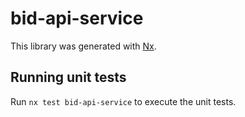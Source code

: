 # bid-api-service

This library was generated with [Nx](https://nx.dev).

## Running unit tests

Run `nx test bid-api-service` to execute the unit tests.
